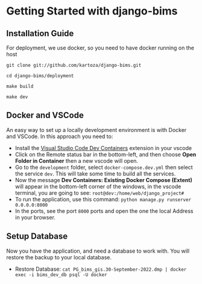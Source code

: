 # Getting Started with django-bims

## Installation Guide

For deployment, we use docker, so you need to have docker running on the host

`git clone git://github.com/kartoza/django-bims.git`

`cd django-bims/deployment`

`make build`

`make dev`

## Docker and VSCode

An easy way to set up a locally development environment is with Docker and VSCode. In this approach you need to:

* Install the [Visual Studio Code Dev Containers](https://code.visualstudio.com/docs/remote/containers) extension in your vscode
* Click on the Remote status bar in the bottom-left, and then choose **Open Folder in Container** then a new vscode will open.
* Go to the `development` folder, select `docker-compose.dev.yml` then select the service `dev`. This will take some time to build all the services.
* Now the message **Dev Containers: Existing Docker Compose (Extent)** will appear in the bottom-left corner of the windows, in the vscode terminal, you are going to see:
`root@dev:/home/web/django_project#`
* To run the application, use this command:
`python manage.py runserver 0.0.0.0:8000`
* In the ports, see the port `8000` ports and open the one the local Address in your browser.

## Setup Database

Now you have the application, and need a database to work with. You will restore the backup to your local database.

* Restore Database: `cat PG_bims_gis.30-September-2022.dmp | docker exec -i bims_dev_db psql -U docker`